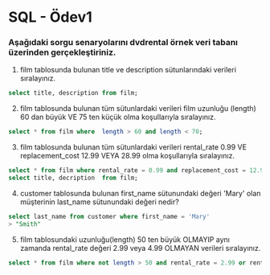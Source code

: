 # SQL - Ödev1

### Aşağıdaki sorgu senaryolarını dvdrental örnek veri tabanı üzerinden gerçekleştiriniz.

1. film tablosunda bulunan title ve description sütunlarındaki verileri sıralayınız.
```sql
select title, description from film;
 ```

2. film tablosunda bulunan tüm sütunlardaki verileri film uzunluğu (length) 60 dan büyük VE 75 ten küçük olma koşullarıyla sıralayınız.
```sql
select * from film where  length > 60 and length < 70;
 ```

3. film tablosunda bulunan tüm sütunlardaki verileri rental_rate 0.99 VE replacement_cost 12.99 VEYA 28.99 olma koşullarıyla sıralayınız.
```sql
select * from film where rental_rate = 0.99 and replacement_cost = 12.99 or replacement_cost = 28.99;
select title, decription  from film;
 ```

4. customer tablosunda bulunan first_name sütunundaki değeri 'Mary' olan müşterinin last_name sütunundaki değeri nedir?
```sql
select last_name from customer where first_name = 'Mary'
> "Smith"
 ```

5. film tablosundaki uzunluğu(length) 50 ten büyük OLMAYIP aynı zamanda rental_rate değeri 2.99 veya 4.99 OLMAYAN verileri sıralayınız.
```sql
select * from film where not length > 50 and rental_rate = 2.99 or rental_rate = 4.99;
 ```